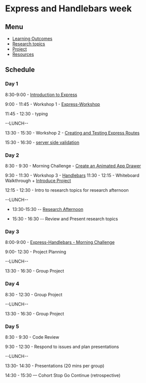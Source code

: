 # Express and Handlebars week

## Menu

- [Learning Outcomes](./learning-outcomes.md)
- [Research topics](./research-afternoon.md)
- [Project](./project.md)
- [Resources](./resources)

## Schedule

### Day 1


8:30-9:00 - [Introduction to Express](https://github.com/foundersandcoders/introduction-to-express)

9:00 - 11:45 - Workshop 1 - [Express-Workshop](https://github.com/fack2/express-workshop)

11:45 - 12:30 - typing

--LUNCH--

13:30 - 15:30 - Workshop 2 - [Creating and Testing Express Routes](https://github.com/jema28/express-and-testing-workshop)

15:30 - 16:30 - [server side validation](https://github.com/shahenazmonia/server-side-validation)

### Day 2

8:30 - 9:30 - Morning Challenge - [Create an Animated App
Drawer](https://github.com/foundersandcoders/morning-challenge-animated-app-drawer)

9:30 - 11:30 - Workshop 3 - [Handlebars](https://github.com/foundersandcoders/express-handlebars-workshop)
11:30 - 12:15 - Whiteboard Walkthrough + [Introduce Project](./project.md)

12:15 - 12:30 - Intro to research topics for research afternoon

--LUNCH--

- 13:30-15:30
  -- [Research Afternoon](./research-afternoon.md)

- 15:30 - 16:30
  -- Review and Present research topics

### Day 3

8:00-9:00 - [Express-Handlebars - Morning Challenge](https://github.com/foundersandcoders/express-handlebars-challenge)

9:00- 12:30 - Project Planning

--LUNCH--

13:30 - 16:30 - Group Project


### Day 4

8:30 - 12:30 - Group Project

--LUNCH--

13:30 - 16:30 - Group Project

### Day 5

8:30 - 9:30 - Code Review

9:30 - 12:30 - Respond to issues and plan presentations

--LUNCH--

13:30- 14:30 -  Presentations (20 mins per group)

14:30 - 15:30 — Cohort Stop Go Continue (retrospective)


